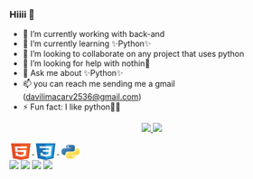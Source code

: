 ### Hiiii 👀

- 🔭 I’m currently working with back-and
- 🌱 I’m currently learning ✨Python✨
- 👯 I’m looking to collaborate on any project that uses python
- 🤔 I’m looking for help with nothin👀
- 💬 Ask me about ✨Python✨
- 📫 you can reach me sending me a gmail (davilimacarv2536@gmail.com)
- ⚡ Fun fact: I like python👀👀

<!-- status: !-->

<div align="center">
  <a href="https://github.com/Davi-ldc">
  <img height="180em" src="https://github-readme-stats.vercel.app/api?username=Davi-ldc&show_icons=true&theme=dark&include_all_commits=true&count_private=true"/>
  <img height="180em" src="https://github-readme-stats.vercel.app/api/top-langs/?username=Davi-ldc&layout=compact&langs_count=7&theme=dark"/>
</div>

<!-- linguagens: !-->
<div style="display: inline_block"><br>
  <img align="center" alt="Rafa-HTML" height="30" width="40" src="https://raw.githubusercontent.com/devicons/devicon/master/icons/html5/html5-original.svg">
  <img align="center" alt="Rafa-CSS" height="30" width="40" src="https://raw.githubusercontent.com/devicons/devicon/master/icons/css3/css3-original.svg">
  <img align="center" alt="Rafa-Python" height="30" width="40" src="https://raw.githubusercontent.com/devicons/devicon/master/icons/python/python-original.svg">
</div>
  
<!-- redes sociais: !-->

<div> 
  <a href="https://www.youtube.com/channel/UCMVjD8KStr2y0OK5hJknIog" target="_blank"><img src="https://img.shields.io/badge/YouTube-FF0000?style=for-the-badge&logo=youtube&logoColor=white" target="_blank"></a>
  <a href="https://www.instagram.com/davi_lima_d/" target="_blank"><img src="https://img.shields.io/badge/-Instagram-%23E4405F?style=for-the-badge&logo=instagram&logoColor=white" target="_blank"></a>
 <a href="https://discord.gg/WYbtAMRX" target="_blank"><img src="https://img.shields.io/badge/Discord-7289DA?style=for-the-badge&logo=discord&logoColor=white" target="_blank"></a> 
  <a href = "https://mail.google.com/mail/u/0/#sent?compose=DmwnWrRlQhldCCMlQSNxpQWsghLvQblWdtdCzfmBPsMxTTkxBStpnxcCxKvtPtXvWjnkdgmwkhVb"><img src="https://img.shields.io/badge/-Gmail-%23333?style=for-the-badge&logo=gmail&logoColor=white" target="_blank"></a>
 
</div>
